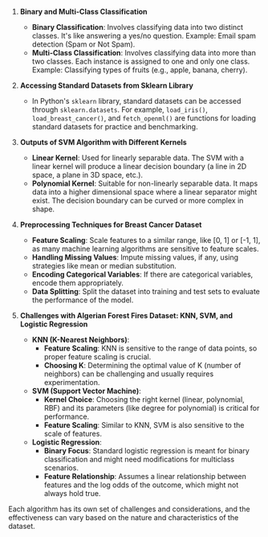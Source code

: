 1. **Binary and Multi-Class Classification**
   - **Binary Classification**: Involves classifying data into two distinct classes. It's like answering a yes/no question. Example: Email spam detection (Spam or Not Spam).
   - **Multi-Class Classification**: Involves classifying data into more than two classes. Each instance is assigned to one and only one class. Example: Classifying types of fruits (e.g., apple, banana, cherry).

2. **Accessing Standard Datasets from Sklearn Library**
   - In Python's `sklearn` library, standard datasets can be accessed through `sklearn.datasets`. For example, `load_iris()`, `load_breast_cancer()`, and `fetch_openml()` are functions for loading standard datasets for practice and benchmarking.

3. **Outputs of SVM Algorithm with Different Kernels**
   - **Linear Kernel**: Used for linearly separable data. The SVM with a linear kernel will produce a linear decision boundary (a line in 2D space, a plane in 3D space, etc.).
   - **Polynomial Kernel**: Suitable for non-linearly separable data. It maps data into a higher dimensional space where a linear separator might exist. The decision boundary can be curved or more complex in shape.

4. **Preprocessing Techniques for Breast Cancer Dataset**
   - **Feature Scaling**: Scale features to a similar range, like [0, 1] or [-1, 1], as many machine learning algorithms are sensitive to feature scales.
   - **Handling Missing Values**: Impute missing values, if any, using strategies like mean or median substitution.
   - **Encoding Categorical Variables**: If there are categorical variables, encode them appropriately.
   - **Data Splitting**: Split the dataset into training and test sets to evaluate the performance of the model.

5. **Challenges with Algerian Forest Fires Dataset: KNN, SVM, and Logistic Regression**
   - **KNN (K-Nearest Neighbors)**: 
     - **Feature Scaling**: KNN is sensitive to the range of data points, so proper feature scaling is crucial.
     - **Choosing K**: Determining the optimal value of K (number of neighbors) can be challenging and usually requires experimentation.
   - **SVM (Support Vector Machine)**: 
     - **Kernel Choice**: Choosing the right kernel (linear, polynomial, RBF) and its parameters (like degree for polynomial) is critical for performance.
     - **Feature Scaling**: Similar to KNN, SVM is also sensitive to the scale of features.
   - **Logistic Regression**:
     - **Binary Focus**: Standard logistic regression is meant for binary classification and might need modifications for multiclass scenarios.
     - **Feature Relationship**: Assumes a linear relationship between features and the log odds of the outcome, which might not always hold true.

Each algorithm has its own set of challenges and considerations, and the effectiveness can vary based on the nature and characteristics of the dataset.